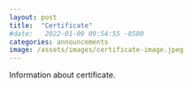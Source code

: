 ```yaml
---
layout: post
title:  "Certificate"
#date:   2022-01-09 09:54:55 -0500
categories: announcements
image: /assets/images/certificate-image.jpeg
---
```

Information about certificate.
